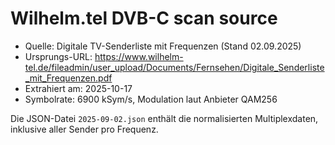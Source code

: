 # Wilhelm.tel DVB-C scan source

- Quelle: Digitale TV-Senderliste mit Frequenzen (Stand 02.09.2025)
- Ursprungs-URL: https://www.wilhelm-tel.de/fileadmin/user_upload/Documents/Fernsehen/Digitale_Senderliste_mit_Frequenzen.pdf
- Extrahiert am: 2025-10-17
- Symbolrate: 6900 kSym/s, Modulation laut Anbieter QAM256

Die JSON-Datei `2025-09-02.json` enthält die normalisierten Multiplexdaten, inklusive aller Sender pro Frequenz.
